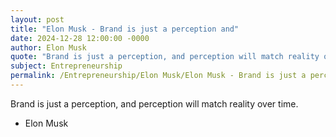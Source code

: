```yaml
---
layout: post
title: "Elon Musk - Brand is just a perception and"
date: 2024-12-28 12:00:00 -0000
author: Elon Musk
quote: "Brand is just a perception, and perception will match reality over time."
subject: Entrepreneurship
permalink: /Entrepreneurship/Elon Musk/Elon Musk - Brand is just a perception and
---
```


Brand is just a perception, and perception will match reality over time.

- Elon Musk
